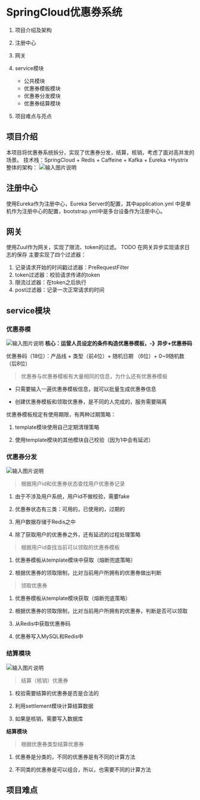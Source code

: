 
# SpringCloud优惠券系统
1.    项目介绍及架构
2.  注册中心
3.  网关
    
4.  service模块
	* 公共模块
	* 优惠券模板模块
	* 优惠券分发模块
	* 优惠券结算模块
    
5.  项目难点与亮点

## 项目介绍
本项目将优惠券系统拆分，实现了优惠券分发，结算，核销，考虑了面对高并发的场景。
技术栈：SpringCloud + Redis + Caffeine + Kafka + Eureka +Hystrix
整体的架构：
![输入图片说明](/imgs/2023-03-04/r3PBdSAS38jkLe6n.png)

## 注册中心
使用Eureka作为注册中心，Eureka Server的配置，其中application.yml 中是单机作为注册中心的配置，bootstrap.yml中是多台设备作为注册中心。


## 网关

使用Zuul作为网关，实现了限流、token的过滤。
TODO 在网关异步实现请求日志的保存
主要实现了四个过滤器：

 1. 记录请求开始的时间戳过滤器：PreRequestFilter
 2. token过滤器：校验请求传递的token
 3. 限流过滤器：在token之后执行
 4. post过滤器：记录一次正常请求的时间


## service模块

### 优惠券模

![输入图片说明](/imgs/2023-03-04/iENuIXKlfxSpMqde.png)
**核心：运营人员设定的条件构造优惠券模板，-》异步+优惠券码**

优惠券码（18位）：产品线 + 类型（前4位）+ 随机日期 （6位）+ 0~9随机数（后8位）
> 优惠券与优惠券模板有大量相同的信息，为什么还有优惠券模板

-   只需要输入一遍优惠券模板信息，就可以批量生成优惠券信息
    
-   创建优惠券模板和领取优惠券，是不同的人完成的，服务需要隔离

优惠券模板规定有使用期限，有两种过期策略：

1.  template模块使用自己定期清理策略
    
2.  使用template模块的其他模块自己校验（因为1中会有延迟）

### 优惠券分发
![输入图片说明](/imgs/2023-03-04/fjdO5D6lSZXdGHGL.png)

> 根据用户id和优惠券状态查找用户优惠券记录

1.  由于不涉及用户系统，用户id不做校验，需要fake
    
2.  优惠券状态有三类：可用的，已使用的，过期的
    
3.  用户数据存储于Redis之中
    
4.  除了获取用户的优惠券之外，还有延迟的过程处理策略
    

> 根据用户id查找当前可以领取的优惠券模板

1.  优惠券模板从template模块中获取（熔断兜底策略）
    
2.  根据优惠券的领取限制，比对当前用户所拥有的优惠券做出判断
    


> 领取优惠券

1.  优惠券模板从template模块获取（熔断兜底策略）
    
2.  根据优惠券的领取限制，比对当前用户所拥有的优惠券，判断是否可以领取
    
3.  从Redis中获取优惠券码
    
4.  优惠券写入MySQL和Redis中
    
### 结算模块
![输入图片说明](/imgs/2023-03-04/i7nRzeAV4JqrNDMe.png)
> 结算（核销）优惠券

1.  校验需要结算的优惠券是否是合法的
    
2.  利用settlement模块计算结算数据
    
3.  如果是核销，需要写入数据库
    

**结算模块**

> 根据优惠券类型结算优惠券

1.  优惠券是分类的，不同的优惠券是有不同的计算方法
    
2.  不同类的优惠券是可以组合，所以，也需要不同的计算方法
    
## 项目难点

<!--stackedit_data:
eyJoaXN0b3J5IjpbNDE2MzMwNDJdfQ==
-->